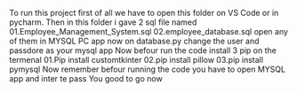 To run this project first of all we have to open this folder on VS Code or in pycharm.
Then in this folder i gave 2 sql file named 01.Employee_Management_System.sql 02.employee_database.sql 
open any of them in MYSQL PC app
now on database.py change the user and passdore as your mysql app
Now befour run the code install 3 pip on the termenal 
     01.Pip install customtkinter
     02.pip install pillow
     03.pip install pymysql
Now remember befour running the code you have to open MYSQL app and inter te pass
You good to go now
